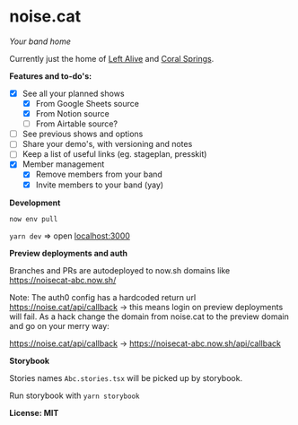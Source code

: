 # noise.cat

_Your band home_

Currently just the home of [Left Alive](https://www.leftalive.nl/) and [Coral Springs](https://www.coralsprings.nl/).

**Features and to-do's:**

- [x] See all your planned shows
  - [x] From Google Sheets source
  - [x] From Notion source
  - [ ] From Airtable source?
- [ ] See previous shows and options
- [ ] Share your demo's, with versioning and notes
- [ ] Keep a list of useful links (eg. stageplan, presskit)
- [x] Member management
  - [x] Remove members from your band
  - [x] Invite members to your band (yay)

**Development**

`now env pull`

`yarn dev` => open [localhost:3000](http://localhost:3000)

**Preview deployments and auth**

Branches and PRs are autodeployed to now.sh domains like https://noisecat-abc.now.sh/

Note: The auth0 config has a hardcoded return url https://noise.cat/api/callback -> this means login on preview deployments will fail. As a hack change the domain from noise.cat to the preview domain and go on your merry way:

https://noise.cat/api/callback -> https://noisecat-abc.now.sh/api/callback

**Storybook**

Stories names `Abc.stories.tsx` will be picked up by storybook.

Run storybook with `yarn storybook`

**License: MIT**
